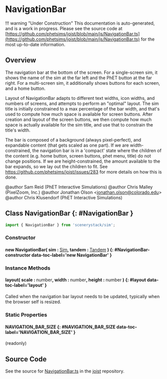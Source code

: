 # NavigationBar

!!! warning "Under Construction"
    This documentation is auto-generated, and is a work in progress. Please see the source code at
    [https://github.com/phetsims/joist/blob/main/js/NavigationBar.ts](https://github.com/phetsims/joist/blob/main/js/NavigationBar.ts) for the most up-to-date information.

## Overview

The navigation bar at the bottom of the screen.
For a single-screen sim, it shows the name of the sim at the far left and the PhET button at the far right.
For a multi-screen sim, it additionally shows buttons for each screen, and a home button.

Layout of NavigationBar adapts to different text widths, icon widths, and numbers of screens, and attempts to
perform an "optimal" layout. The sim title is initially constrained to a max percentage of the bar width,
and that's used to compute how much space is available for screen buttons.  After creation and layout of the
screen buttons, we then compute how much space is actually available for the sim title, and use that to
constrain the title's width.

The bar is composed of a background (always pixel-perfect), and expandable content (that gets scaled as one part).
If we are width-constrained, the navigation bar is in a 'compact' state where the children of the content (e.g.
home button, screen buttons, phet menu, title) do not change positions. If we are height-constrained, the amount
available to the bar expands, so we lay out the children to fit. See https://github.com/phetsims/joist/issues/283
for more details on how this is done.

@author Sam Reid (PhET Interactive Simulations)
@author Chris Malley (PixelZoom, Inc.)
@author Jonathan Olson &lt;jonathan.olson@colorado.edu&gt;
@author Chris Klusendorf (PhET Interactive Simulations)

## Class NavigationBar {: #NavigationBar }


```js
import { NavigationBar } from 'scenerystack/sim';
```
### Constructor

#### new NavigationBar( sim : <span style="font-weight: 400;">[Sim](../sim/Sim.md)</span>, tandem : <span style="font-weight: 400;">[Tandem](../tandem/Tandem.md)</span> ) {: #NavigationBar-constructor data-toc-label='new NavigationBar' }

### Instance Methods

#### layout( scale : <span style="font-weight: 400;"><span style="color: hsla(calc(var(--md-hue) + 180deg),80%,40%,1);">number</span></span>, width : <span style="font-weight: 400;"><span style="color: hsla(calc(var(--md-hue) + 180deg),80%,40%,1);">number</span></span>, height : <span style="font-weight: 400;"><span style="color: hsla(calc(var(--md-hue) + 180deg),80%,40%,1);">number</span></span> ) {: #layout data-toc-label='layout' }

Called when the navigation bar layout needs to be updated, typically when the browser self is resized.

### Static Properties

#### NAVIGATION_BAR_SIZE {: #NAVIGATION_BAR_SIZE data-toc-label='NAVIGATION_BAR_SIZE' }

(readonly)



## Source Code

See the source for [NavigationBar.ts](https://github.com/phetsims/joist/blob/main/js/NavigationBar.ts) in the [joist](https://github.com/phetsims/joist) repository.

